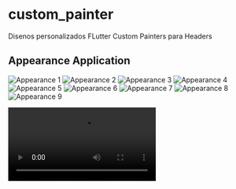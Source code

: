 # custom_painter

Disenos personalizados FLutter Custom Painters para Headers

## Appearance Application

![Appearance 1](appearance/11.png)
![Appearance 2](appearance/22.png)
![Appearance 3](appearance/33.png)
![Appearance 4](appearance/44.png)
![Appearance 5](appearance/55.png)
![Appearance 6](appearance/66.png)
![Appearance 7](appearance/77.png)
![Appearance 8](appearance/88.png)
![Appearance 9](appearance/99.png)

<video src="appearance/99.png"></video>
<!-- [<img src="appearance/99.png" >](appearance/movie-1.mp4 "Now in Android: 55") -->
